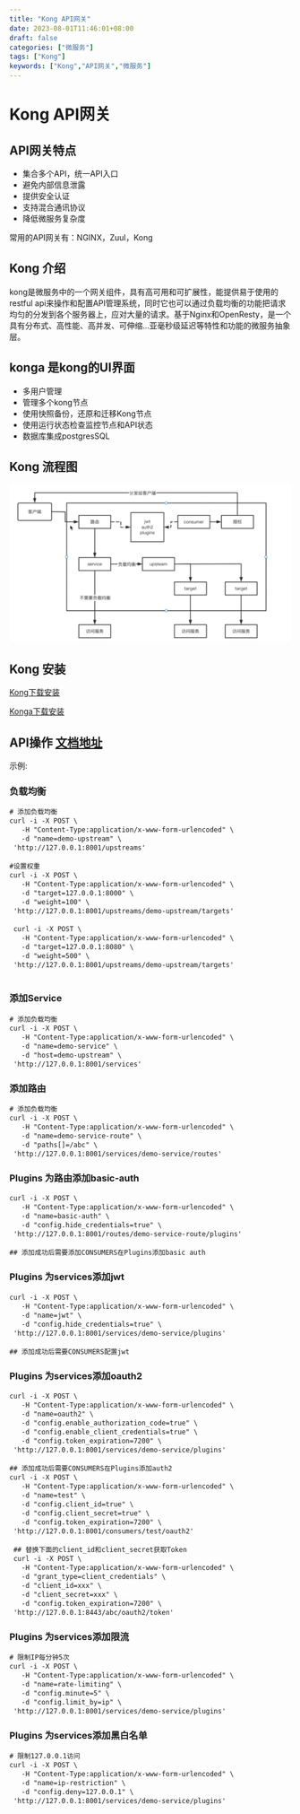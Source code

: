```yaml
---
title: "Kong API网关"
date: 2023-08-01T11:46:01+08:00
draft: false
categories: ["微服务"]
tags: ["Kong"]
keywords: ["Kong","API网关","微服务"]
---
```



# Kong API网关

## API网关特点
* 集合多个API，统一API入口
* 避免内部信息泄露
* 提供安全认证
* 支持混合通讯协议
* 降低微服务复杂度

常用的API网关有：NGINX，Zuul，Kong
  

## Kong 介绍
  kong是微服务中的一个网关组件，具有高可用和可扩展性，能提供易于使用的restful api来操作和配置API管理系统，同时它也可以通过负载均衡的功能把请求均匀的分发到各个服务器上，应对大量的请求。基于Nginx和OpenResty，是一个具有分布式、高性能、高并发、可伸缩...亚毫秒级延迟等特性和功能的微服务抽象层。

## konga 是kong的UI界面

* 多用户管理
* 管理多个kong节点
* 使用快照备份，还原和迁移Kong节点
* 使用运行状态检查监控节点和API状态
* 数据库集成postgresSQL

## Kong 流程图
![Alt text](../../static/images/kong.png)


## Kong 安装
[Kong下载安装](https://getkong.org/install/)

[Konga下载安装](https://github.com/pantsel/konga) 


## API操作 [文档地址](https://docs.konghq.com/gateway/3.5.x/admin-api/)

示例:

### 负载均衡
```
# 添加负载均衡
curl -i -X POST \
   -H "Content-Type:application/x-www-form-urlencoded" \
   -d "name=demo-upstream" \
 'http://127.0.0.1:8001/upstreams'

#设置权重
curl -i -X POST \
   -H "Content-Type:application/x-www-form-urlencoded" \
   -d "target=127.0.0.1:8000" \
   -d "weight=100" \
 'http://127.0.0.1:8001/upstreams/demo-upstream/targets'

 curl -i -X POST \
   -H "Content-Type:application/x-www-form-urlencoded" \
   -d "target=127.0.0.1:8080" \
   -d "weight=500" \
 'http://127.0.0.1:8001/upstreams/demo-upstream/targets'


```

### 添加Service
```
# 添加负载均衡
curl -i -X POST \
   -H "Content-Type:application/x-www-form-urlencoded" \
   -d "name=demo-service" \
   -d "host=demo-upstream" \
 'http://127.0.0.1:8001/services'
```

### 添加路由
```
# 添加负载均衡
curl -i -X POST \
   -H "Content-Type:application/x-www-form-urlencoded" \
   -d "name=demo-service-route" \
   -d "paths[]=/abc" \
 'http://127.0.0.1:8001/services/demo-service/routes'
```

### Plugins 为路由添加basic-auth
```
curl -i -X POST \
   -H "Content-Type:application/x-www-form-urlencoded" \
   -d "name=basic-auth" \
   -d "config.hide_credentials=true" \
 'http://127.0.0.1:8001/routes/demo-service-route/plugins'

## 添加成功后需要添加CONSUMERS在Plugins添加basic auth
 ```

### Plugins 为services添加jwt
```
curl -i -X POST \
   -H "Content-Type:application/x-www-form-urlencoded" \
   -d "name=jwt" \
   -d "config.hide_credentials=true" \
 'http://127.0.0.1:8001/services/demo-service/plugins'

## 添加成功后需要CONSUMERS配置jwt
 ```

### Plugins 为services添加oauth2
```
curl -i -X POST \
   -H "Content-Type:application/x-www-form-urlencoded" \
   -d "name=oauth2" \
   -d "config.enable_authorization_code=true" \
   -d "config.enable_client_credentials=true" \
   -d "config.token_expiration=7200" \
 'http://127.0.0.1:8001/services/demo-service/plugins'

## 添加成功后需要CONSUMERS在Plugins添加auth2
curl -i -X POST \
   -H "Content-Type:application/x-www-form-urlencoded" \
   -d "name=test" \
   -d "config.client_id=true" \
   -d "config.client_secret=true" \
   -d "config.token_expiration=7200" \
 'http://127.0.0.1:8001/consumers/test/oauth2'

 ## 替换下面的client_id和client_secret获取Token 
 curl -i -X POST \
   -H "Content-Type:application/x-www-form-urlencoded" \
   -d "grant_type=client_credentials" \
   -d "client_id=xxx" \
   -d "client_secret=xxx" \
   -d "config.token_expiration=7200" \
 'http://127.0.0.1:8443/abc/oauth2/token'
 ```

### Plugins 为services添加限流
```
# 限制IP每分钟5次
curl -i -X POST \
   -H "Content-Type:application/x-www-form-urlencoded" \
   -d "name=rate-limiting" \
   -d "config.minute=5" \
   -d "config.limit_by=ip" \
 'http://127.0.0.1:8001/services/demo-service/plugins'
```

### Plugins 为services添加黑白名单
```
# 限制127.0.0.1访问
curl -i -X POST \
   -H "Content-Type:application/x-www-form-urlencoded" \
   -d "name=ip-restriction" \
   -d "config.deny=127.0.0.1" \
 'http://127.0.0.1:8001/services/demo-service/plugins'
 ```


